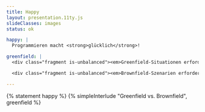 ```yaml
---
title: Happy
layout: presentation.11ty.js
slideClasses: images
status: ok

happy: |
  Programmieren macht <strong>glücklich</strong>!

greenfield: |
  <div class="fragment is-unbalanced"><em>Greenfield-Situationen erfordern</em> experimentelles Denken, Eigeninitiative und die Fähigkeit, durch Machen zu lernen: Creative Coding, Entwurfsprojekte</div>

  <div class="fragment is-unbalanced"><em>Brownfield-Szenarien erfordern</em> kritischen, verantwortungsvollen, integrativen und nachhaltigen Umgang mit Technologie: Redesign-Projekte, Interface & Code-Refactoring</div>

---
```


{% statement happy %}
{% simpleInterlude "Greenfield vs. Brownfield", greenfield %}